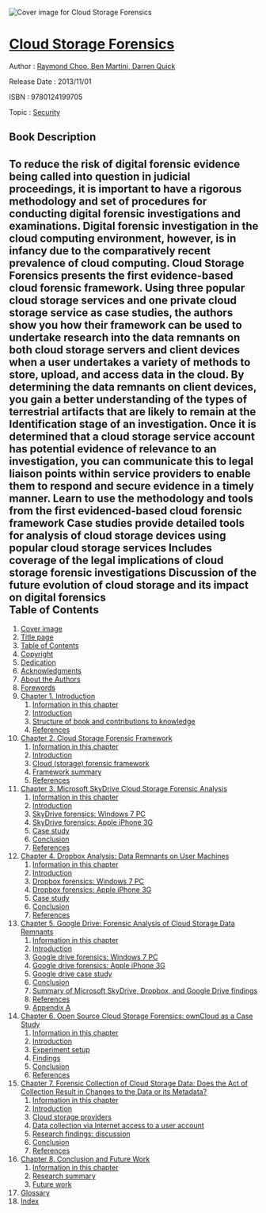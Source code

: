 ![Cover image for Cloud Storage Forensics](https://imgdetail.ebookreading.net/cover/cover/security/EB9780124199705.jpg)

[Cloud Storage Forensics](https://ebookreading.net/view/book/Cloud+Storage+Forensics-EB9780124199705_1.html "Cloud Storage Forensics")
====================================================================================================================

Author : [Raymond Choo](https://ebookreading.net/search/author/Raymond+Choo),[ Ben Martini](https://ebookreading.net/search/author/+Ben+Martini),[ Darren Quick](https://ebookreading.net/search/author/+Darren+Quick)

Release Date : 2013/11/01

ISBN : 9780124199705

Topic : [Security](https://ebookreading.net/search/category/security)

Book Description
-----------------

To reduce the risk of digital forensic evidence being called into question in judicial proceedings, it is important to have a rigorous methodology and set of procedures for conducting digital forensic investigations and examinations. Digital forensic investigation in the cloud computing environment, however, is in infancy due to the comparatively recent prevalence of cloud computing.
Cloud Storage Forensics presents the first evidence-based cloud forensic framework. Using three popular cloud storage services and one private cloud storage service as case studies, the authors show you how their framework can be used to undertake research into the data remnants on both cloud storage servers and client devices when a user undertakes a variety of methods to store, upload, and access data in the cloud. By determining the data remnants on client devices, you gain a better understanding of the types of terrestrial artifacts that are likely to remain at the Identification stage of an investigation. Once it is determined that a cloud storage service account has potential evidence of relevance to an investigation, you can communicate this to legal liaison points within service providers to enable them to respond and secure evidence in a timely manner.
Learn to use the methodology and tools from the first evidenced-based cloud forensic framework Case studies provide detailed tools for analysis of cloud storage devices using popular cloud storage services Includes coverage of the legal implications of cloud storage forensic investigations Discussion of the future evolution of cloud storage and its impact on digital forensics              
Table of Contents
-----------------

1. [Cover image](https://ebookreading.net/view/book/Cloud+Storage+Forensics-EB9780124199705_1.html#Cover)
1. [Title page](https://ebookreading.net/view/book/Cloud+Storage+Forensics-EB9780124199705_2.html)
1. [Table of Contents](https://ebookreading.net/view/book/Cloud+Storage+Forensics-EB9780124199705_3.html)
1. [Copyright](https://ebookreading.net/view/book/Cloud+Storage+Forensics-EB9780124199705_4.html)
1. [Dedication](https://ebookreading.net/view/book/Cloud+Storage+Forensics-EB9780124199705_6.html#DED001titl)
1. [Acknowledgments](https://ebookreading.net/view/book/Cloud+Storage+Forensics-EB9780124199705_7.html#ACK001titl)
1. [About the Authors](https://ebookreading.net/view/book/Cloud+Storage+Forensics-EB9780124199705_0.html#BIO001titl)
1. [Forewords](https://ebookreading.net/view/book/Cloud+Storage+Forensics-EB9780124199705_0.html#FOR001titl)
1. [Chapter 1. Introduction](https://ebookreading.net/view/book/Cloud+Storage+Forensics-EB9780124199705_0.html#CHP001tit)
    1. [Information in this chapter](https://ebookreading.net/view/book/Cloud+Storage+Forensics-EB9780124199705_0.html#ST0015)
    1. [Introduction](https://ebookreading.net/view/book/Cloud+Storage+Forensics-EB9780124199705_0.html#ST0020)
    1. [Structure of book and contributions to knowledge](https://ebookreading.net/view/book/Cloud+Storage+Forensics-EB9780124199705_0.html#ST0040)
    1. [References](https://ebookreading.net/view/book/Cloud+Storage+Forensics-EB9780124199705_0.html#ST0045)
1. [Chapter 2. Cloud Storage Forensic Framework](https://ebookreading.net/view/book/Cloud+Storage+Forensics-EB9780124199705_0.html#CHP002tit)
    1. [Information in this chapter](https://ebookreading.net/view/book/Cloud+Storage+Forensics-EB9780124199705_0.html#ST0015)
    1. [Introduction](https://ebookreading.net/view/book/Cloud+Storage+Forensics-EB9780124199705_0.html#ST0020)
    1. [Cloud (storage) forensic framework](https://ebookreading.net/view/book/Cloud+Storage+Forensics-EB9780124199705_0.html#ST0025)
    1. [Framework summary](https://ebookreading.net/view/book/Cloud+Storage+Forensics-EB9780124199705_0.html#ST0065)
    1. [References](https://ebookreading.net/view/book/Cloud+Storage+Forensics-EB9780124199705_0.html#ST0075)
1. [Chapter 3. Microsoft SkyDrive Cloud Storage Forensic Analysis](https://ebookreading.net/view/book/Cloud+Storage+Forensics-EB9780124199705_0.html#CHP003tit)
    1. [Information in this chapter](https://ebookreading.net/view/book/Cloud+Storage+Forensics-EB9780124199705_0.html#ST0015)
    1. [Introduction](https://ebookreading.net/view/book/Cloud+Storage+Forensics-EB9780124199705_0.html#ST0020)
    1. [SkyDrive forensics: Windows 7 PC](https://ebookreading.net/view/book/Cloud+Storage+Forensics-EB9780124199705_0.html#ST0025)
    1. [SkyDrive forensics: Apple iPhone 3G](https://ebookreading.net/view/book/Cloud+Storage+Forensics-EB9780124199705_0.html#ST0160)
    1. [Case study](https://ebookreading.net/view/book/Cloud+Storage+Forensics-EB9780124199705_0.html#ST0220)
    1. [Conclusion](https://ebookreading.net/view/book/Cloud+Storage+Forensics-EB9780124199705_0.html#ST0260)
    1. [References](https://ebookreading.net/view/book/Cloud+Storage+Forensics-EB9780124199705_0.html#ST0270)
1. [Chapter 4. Dropbox Analysis: Data Remnants on User Machines](https://ebookreading.net/view/book/Cloud+Storage+Forensics-EB9780124199705_0.html#CHP004tit)
    1. [Information in this chapter](https://ebookreading.net/view/book/Cloud+Storage+Forensics-EB9780124199705_0.html#ST0015)
    1. [Introduction](https://ebookreading.net/view/book/Cloud+Storage+Forensics-EB9780124199705_0.html#ST0020)
    1. [Dropbox forensics: Windows 7 PC](https://ebookreading.net/view/book/Cloud+Storage+Forensics-EB9780124199705_0.html#ST0025)
    1. [Dropbox forensics: Apple iPhone 3G](https://ebookreading.net/view/book/Cloud+Storage+Forensics-EB9780124199705_0.html#ST0155)
    1. [Case study](https://ebookreading.net/view/book/Cloud+Storage+Forensics-EB9780124199705_0.html#ST0220)
    1. [Conclusion](https://ebookreading.net/view/book/Cloud+Storage+Forensics-EB9780124199705_0.html#ST0260)
    1. [References](https://ebookreading.net/view/book/Cloud+Storage+Forensics-EB9780124199705_0.html#ST0270)
1. [Chapter 5. Google Drive: Forensic Analysis of Cloud Storage Data Remnants](https://ebookreading.net/view/book/Cloud+Storage+Forensics-EB9780124199705_0.html#CHP005tit)
    1. [Information in this chapter](https://ebookreading.net/view/book/Cloud+Storage+Forensics-EB9780124199705_0.html#ST0015)
    1. [Introduction](https://ebookreading.net/view/book/Cloud+Storage+Forensics-EB9780124199705_0.html#ST0020)
    1. [Google drive forensics: Windows 7 PC](https://ebookreading.net/view/book/Cloud+Storage+Forensics-EB9780124199705_0.html#ST0025)
    1. [Google drive forensics: Apple iPhone 3G](https://ebookreading.net/view/book/Cloud+Storage+Forensics-EB9780124199705_0.html#ST0160)
    1. [Google drive case study](https://ebookreading.net/view/book/Cloud+Storage+Forensics-EB9780124199705_0.html#ST0215)
    1. [Conclusion](https://ebookreading.net/view/book/Cloud+Storage+Forensics-EB9780124199705_0.html#ST0290)
    1. [Summary of Microsoft SkyDrive, Dropbox, and Google Drive findings](https://ebookreading.net/view/book/Cloud+Storage+Forensics-EB9780124199705_0.html#ST0295)
    1. [References](https://ebookreading.net/view/book/Cloud+Storage+Forensics-EB9780124199705_0.html#ST0310)
    1. [Appendix A](https://ebookreading.net/view/book/Cloud+Storage+Forensics-EB9780124199705_0.html#ST0300)
1. [Chapter 6. Open Source Cloud Storage Forensics: ownCloud as a Case Study](https://ebookreading.net/view/book/Cloud+Storage+Forensics-EB9780124199705_0.html#CHP006tit)
    1. [Information in this chapter](https://ebookreading.net/view/book/Cloud+Storage+Forensics-EB9780124199705_0.html#ST0015)
    1. [Introduction](https://ebookreading.net/view/book/Cloud+Storage+Forensics-EB9780124199705_0.html#ST0020)
    1. [Experiment setup](https://ebookreading.net/view/book/Cloud+Storage+Forensics-EB9780124199705_0.html#ST0035)
    1. [Findings](https://ebookreading.net/view/book/Cloud+Storage+Forensics-EB9780124199705_0.html#ST0050)
    1. [Conclusion](https://ebookreading.net/view/book/Cloud+Storage+Forensics-EB9780124199705_0.html#ST0100)
    1. [References](https://ebookreading.net/view/book/Cloud+Storage+Forensics-EB9780124199705_0.html#ST0110)
1. [Chapter 7. Forensic Collection of Cloud Storage Data: Does the Act of Collection Result in Changes to the Data or its Metadata?](https://ebookreading.net/view/book/Cloud+Storage+Forensics-EB9780124199705_0.html#CHP007tit)
    1. [Information in this chapter](https://ebookreading.net/view/book/Cloud+Storage+Forensics-EB9780124199705_0.html#ST0015)
    1. [Introduction](https://ebookreading.net/view/book/Cloud+Storage+Forensics-EB9780124199705_0.html#ST0020)
    1. [Cloud storage providers](https://ebookreading.net/view/book/Cloud+Storage+Forensics-EB9780124199705_0.html#ST0025)
    1. [Data collection via Internet access to a user account](https://ebookreading.net/view/book/Cloud+Storage+Forensics-EB9780124199705_0.html#ST0045)
    1. [Research findings: discussion](https://ebookreading.net/view/book/Cloud+Storage+Forensics-EB9780124199705_0.html#ST0140)
    1. [Conclusion](https://ebookreading.net/view/book/Cloud+Storage+Forensics-EB9780124199705_0.html#ST0175)
    1. [References](https://ebookreading.net/view/book/Cloud+Storage+Forensics-EB9780124199705_0.html#ST0185)
1. [Chapter 8. Conclusion and Future Work](https://ebookreading.net/view/book/Cloud+Storage+Forensics-EB9780124199705_0.html#CHP008tit)
    1. [Information in this chapter](https://ebookreading.net/view/book/Cloud+Storage+Forensics-EB9780124199705_0.html#ST0015)
    1. [Research summary](https://ebookreading.net/view/book/Cloud+Storage+Forensics-EB9780124199705_0.html#ST0020)
    1. [Future work](https://ebookreading.net/view/book/Cloud+Storage+Forensics-EB9780124199705_0.html#ST0025)
1. [Glossary](https://ebookreading.net/view/book/Cloud+Storage+Forensics-EB9780124199705_0.html#GLS001tit)
1. [Index](https://ebookreading.net/view/book/Cloud+Storage+Forensics-EB9780124199705_0.html)
